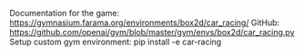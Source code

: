 Documentation for the game: https://gymnasium.farama.org/environments/box2d/car_racing/
GitHub: https://github.com/openai/gym/blob/master/gym/envs/box2d/car_racing.py
Setup custom gym environment: pip install -e car-racing